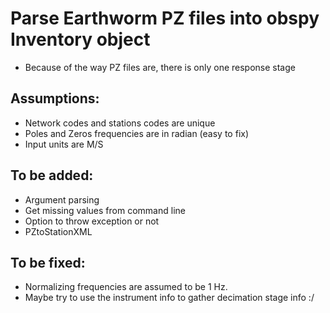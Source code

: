 # Parse Earthworm PZ files into obspy Inventory object

* Because of the way PZ files are, there is only one response stage

## Assumptions:
* Network codes and stations codes are unique
* Poles and Zeros frequencies are in radian (easy to fix)
* Input units are M/S

## To be added:
* Argument parsing
* Get missing values from command line
* Option to throw exception or not
* PZtoStationXML

## To be fixed:
* Normalizing frequencies are assumed to be 1 Hz.
* Maybe try to use the instrument info to gather decimation stage info :/

